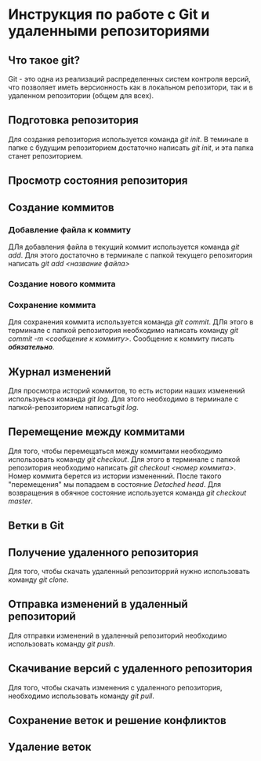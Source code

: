 # Инструкция по работе с Git и удаленными репозиториями

## Что такое git?

Git - это одна из реализаций распределенных систем контроля версий, что позволяет иметь версионность как в локальном репозитори, так и в удаленном репозитории (общем для всех).

## Подготовка репозитория

Для создания репозитория используется команда *git init*. В теминале в папке с будущим репозиторием достаточно написать  *git init*, и эта папка станет репозиторием.

## Просмотр состояния репозитория

## Создание коммитов

### Добавление файла к коммиту

ДЛя добавления файла в текущий коммит используется команда *git add*. Для этого достаточно в терминале с папкой текущего репозитория написать *git add <название файла>*

### Создание нового коммита

### Сохранение коммита

Для сохранения коммита используется команда *git commit*. ДЛя этого в терминале с папкой репозитория необходимо написать команду *git commit -m <сообщение к коммиту>*. Сообщение к коммиту писать ***обязательно***.

## Журнал изменений

Для просмотра историй коммитов, то есть истории наших изменений используеься команда *git log*. Для этого необходимо в терминале с папкой-репозиторием написать*git log*.

## Перемещение между коммитами

Для того, чтобы перемещаться между коммитами необходимо использовать команду *git checkout*. Для этого в терминале с папкой репозитория необходимо написать *git checkout <номер коммита>*. Номер коммита берется из истории измененний. После такого "перемещения" мы попадаем в состояние *Detached head*. Для возвращения в обячное состояние используется команда *git checkout master*.

## Ветки в Git

## Получение удаленного репозитория

Для того, чтобы скачать удаленный репозиторрий нужно использовать команду *git clone*.

## Отправка изменений в удаленный репозиторий

Для отправки изменений в удаленный репозиторий необходимо использовать команду *git push*.

## Скачивание версий с удаленного репозитория

Для того, чтобы скачать изменения с удаленного репозитория, необходимо использовать команду *git pull*.

## Сохранение веток и решение конфликтов

## Удаление веток
